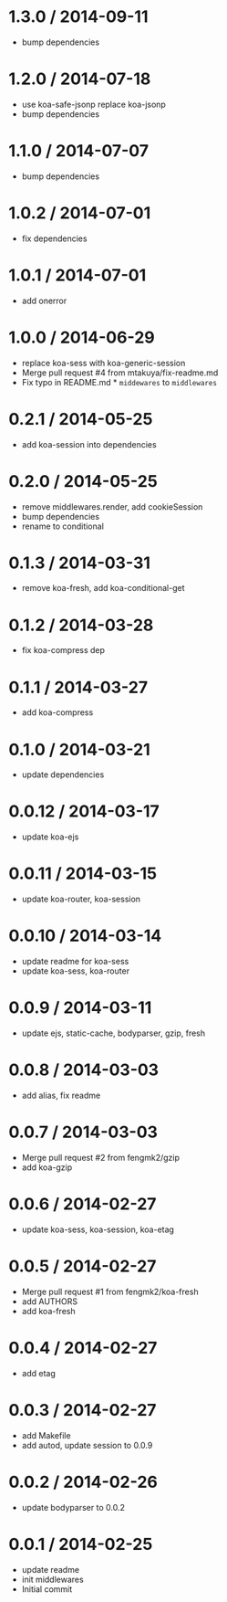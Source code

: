 
1.3.0 / 2014-09-11
==================

  * bump dependencies

1.2.0 / 2014-07-18
==================

  * use koa-safe-jsonp replace koa-jsonp
  * bump dependencies

1.1.0 / 2014-07-07
==================

  * bump dependencies

1.0.2 / 2014-07-01
==================

  * fix dependencies

1.0.1 / 2014-07-01
==================

  * add onerror

1.0.0 / 2014-06-29
==================

  * replace koa-sess with koa-generic-session
  * Merge pull request #4 from mtakuya/fix-readme.md
  * Fix typo in README.md * `middewares` to `middlewares`

0.2.1 / 2014-05-25
==================

  * add koa-session into dependencies

0.2.0 / 2014-05-25
==================

  * remove middlewares.render, add cookieSession
  * bump dependencies
  * rename to conditional

0.1.3 / 2014-03-31
==================

  * remove koa-fresh, add koa-conditional-get

0.1.2 / 2014-03-28
==================

  * fix koa-compress dep

0.1.1 / 2014-03-27
==================

  * add koa-compress

0.1.0 / 2014-03-21
==================

  * update dependencies

0.0.12 / 2014-03-17
==================

  * update koa-ejs

0.0.11 / 2014-03-15
==================

  * update koa-router, koa-session

0.0.10 / 2014-03-14
==================

  * update readme for koa-sess
  * update koa-sess, koa-router

0.0.9 / 2014-03-11
==================

  * update ejs, static-cache, bodyparser, gzip, fresh

0.0.8 / 2014-03-03
==================

  * add alias, fix readme

0.0.7 / 2014-03-03
==================

  * Merge pull request #2 from fengmk2/gzip
  * add koa-gzip

0.0.6 / 2014-02-27
==================

  * update koa-sess, koa-session, koa-etag

0.0.5 / 2014-02-27
==================

  * Merge pull request #1 from fengmk2/koa-fresh
  * add AUTHORS
  * add koa-fresh

0.0.4 / 2014-02-27
==================

  * add etag

0.0.3 / 2014-02-27
==================

  * add Makefile
  * add autod, update session to 0.0.9

0.0.2 / 2014-02-26
==================

  * update bodyparser to 0.0.2

0.0.1 / 2014-02-25
==================

  * update readme
  * init middlewares
  * Initial commit
